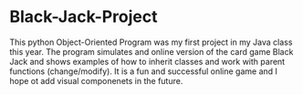 # Black-Jack-Project
This python Object-Oriented Program was my first project in my Java class this year. The program simulates and online version
of the card game Black Jack and shows examples of how to inherit classes and work with parent functions (change/modify). It is
a fun and successful online game and I hope ot add visual componenets in the future. 
